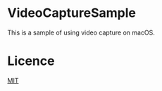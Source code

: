 # VideoCaptureSample
This is a sample of using video capture on macOS.
# Licence
[MIT](https://github.com/tcnksm/tool/blob/master/LICENCE)
